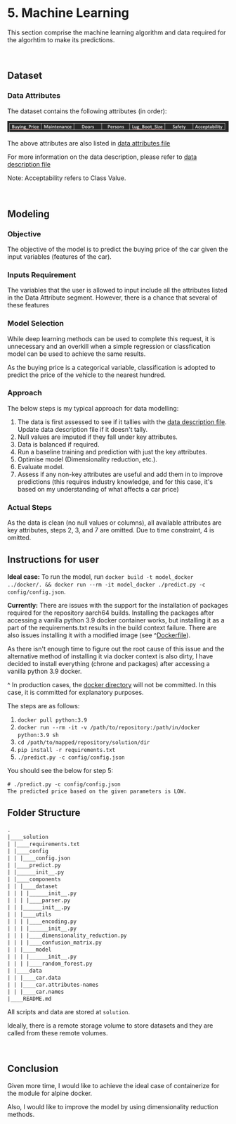 # 5. Machine Learning
This section comprise the machine learning algorithm and data required for the algorhtim to make its predictions.

<br>

## Dataset
### Data Attributes
The dataset contains the following attributes (in order):

![](../../misc/model_desc.png)

The above attributes are also listed in [data attributes file](data/car.attributes-names)

For more information on the data description, please refer to [data description file](data/car.names)

Note: Acceptability refers to Class Value.

<br>

## Modeling

### Objective
The objective of the model is to predict the buying price of the car given the input variables (features of the car).

### Inputs Requirement
The variables that the user is allowed to input include all the attributes listed in the Data Attribute segment. However, there is a chance that several of these features 

### Model Selection
While deep learning methods can be used to complete this request, it is unnecessary and an overkill when a simple regression or classfication model can be used to achieve the same results.

As the buying price is a categorical variable, classification is adopted to predict the price of the vehicle to the nearest hundred.

### Approach

The below steps is my typical approach for data modelling:
  1. The data is first assessed to see if it tallies with the [data description file](data/car.names). Update data description file if it doesn't tally.
  2. Null values are imputed if they fall under key attributes.
  3. Data is balanced if required.
  4. Run a baseline training and prediction with just the key attributes.
  5. Optimise model (Dimensionality reduction, etc.).
  6. Evaluate model.
  7. Assess if any non-key attributes are useful and add them in to improve predictions (this requires industry knowledge, and for this case, it's based on my understanding of what affects a car price)

### Actual Steps
As the data is clean (no null values or columns), all available attributes are key attributes, steps 2, 3, and 7 are omitted.
Due to time constraint, 4 is omitted.

## Instructions for user

__Ideal case:__
To run the model, run `docker build -t model_docker ../docker/. && docker run --rm -it model_docker ./predict.py -c config/config.json`.

__Currently:__
There are issues with the support for the installation of packages required for the repository aarch64 builds. Installing the packages after accessing a vanilla python 3.9 docker container works, but installing it as a part of the requirements.txt results in the build context failure. There are also issues installing it with a modified image (see ^[Dockerfile](../docker/Dockerfile)). 

As there isn't enough time to figure out the root cause of this issue and the alternative method of installing it via docker context is also dirty, I have decided to install everything (chrone and packages) after accessing a vanilla python 3.9 docker.

^ In production cases, the [docker directory](../docker) will not be committed. In this case, it is committed for explanatory purposes.

The steps are as follows:
1. `docker pull python:3.9` 
2. `docker run --rm -it -v /path/to/repository:/path/in/docker python:3.9 sh`
3. `cd /path/to/mapped/repository/solution/dir`
4. `pip install -r requirements.txt`
5. `./predict.py -c config/config.json`


You should see the below for step 5:
```
# ./predict.py -c config/config.json
The predicted price based on the given parameters is LOW.
```

## Folder Structure
```
.
|____solution
| |____requirements.txt
| |____config
| | |____config.json
| |____predict.py
| |______init__.py
| |____components
| | |____dataset
| | | |______init__.py
| | | |____parser.py
| | |______init__.py
| | |____utils
| | | |____encoding.py
| | | |______init__.py
| | | |____dimensionality_reduction.py
| | | |____confusion_matrix.py
| | |____model
| | | |______init__.py
| | | |____random_forest.py
| |____data
| | |____car.data
| | |____car.attributes-names
| | |____car.names
|____README.md

```

All scripts and data are stored at `solution`. 

Ideally, there is a remote storage volume to store datasets and they are called from these remote volumes.

<br>

## Conclusion
Given more time, I would like to achieve the ideal case of containerize for the module for alpine docker.

Also, I would like to improve the model by using dimensionality reduction methods.